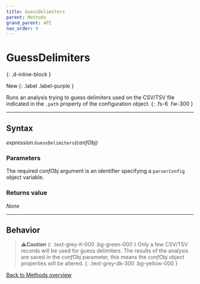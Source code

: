 ```yaml
---
title: GuessDelimiters
parent: Methods
grand_parent: API
nav_order: 9
---
```


# GuessDelimiters
{: .d-inline-block }

New
{: .label .label-purple }

Runs an analysis trying to guess delimiters used on the CSV/TSV file indicated in the `.path` property of the configuration object.
{: .fs-6 .fw-300 }

---

## Syntax

*expression*.`GuessDelimiters`*(confObj)*

### Parameters

The required *confObj* argument is an identifier specifying a `parserConfig` object variable.

### Returns value

_None_

---

## Behavior

>⚠️**Caution**
>{: .text-grey-lt-000 .bg-green-000 }
>Only a few CSV/TSV records will be used for guess delimiters. The results of the analysis are saved in the *confObj* parameter, this means the *confObj* object properties will be altered.
{: .text-grey-dk-300 .bg-yellow-000 }

[Back to Methods overview](https://ws-garcia.github.io/VBA-CSV-interface/api/methods/)